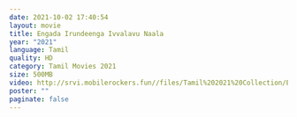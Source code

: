 ```yaml
---
date: 2021-10-02 17:40:54
layout: movie
title: Engada Irundeenga Ivvalavu Naala
year: "2021"
language: Tamil
quality: HD
category: Tamil Movies 2021
size: 500MB
video: http://srvi.mobilerockers.fun//files/Tamil%202021%20Collection/Engada%20Irundeenga%20Ivvalavu%20Naala%20(2021)/Engada%20Irundeenga%20Ivvalavu%20Naala%20(2021)%20Full%20Movies/Engada%20Irundeenga%20Ivvalavu%20Naala%20(2021)%20DVDRip/Engada%20Irundeenga%20Ivvalavu%20Naala%20(2021)%20DVDRip%20Single%20Part.mp4
poster: ""
paginate: false
---
```

